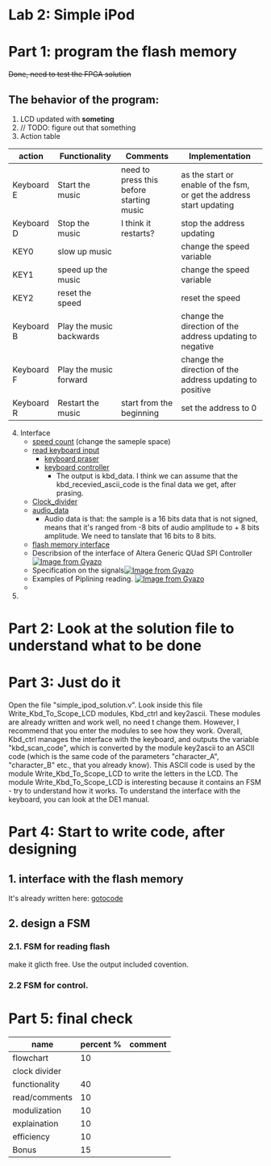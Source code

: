 Lab 2: Simple iPod
===
# Part 1: program the flash memory
~~Done, need to test the FPGA solution~~
## The behavior of the program:
1. LCD updated with **someting** 
2. // TODO: figure out that something
3. Action table
   
|action   |Functionality   | Comments | Implementation |
|---|---|---|---|
| Keyboard E  | Start the music  | need to press this before starting music | as the start or enable of the fsm, or get the address start updating|
| Keyboard D | Stop the music | I think it restarts? | stop the address updating|
| KEY0 |slow up  music | |change the speed variable|
| KEY1 |speed up the music|| change the speed variable|
| KEY2 |reset the speed | |reset the speed|
| Keyboard B | Play the music backwards|| change the direction of the address updating to negative|
| Keyboard F | Play the music forward|| change the direction of the address updating to positive|
| Keyboard R | Restart the music | start from the beginning | set the address to 0|

4. Interface
   - [speed count](./simple_ipod_solution.v#L555) (change the sameple space)
   - [read keyboard input](./simple_ipod_solution.v#L312)
     - [keyboard praser](./key2ascii.v)
     - [keyboard controller](./Kbd_ctrl.v#L22)
       - The output is kbd_data. I think we can assume that the kbd_recevied_ascii_code is the final data we get, after prasing. 
   - [Clock_divider](./simple_ipod_solution.v#L359)
   - [audio_data](./simple_ipod_solution.v#L257)
     - Audio data is that: the sample is a 16 bits data that is not signed, means that it's ranged from -8 bits of audio amplitude to + 8 bits amplitude. We need to tanslate that 16 bits to 8 bits. 
   - [flash memory interface]()
   - Describsion of the interface of Altera Generic QUad SPI Controller[![Image from Gyazo](https://i.gyazo.com/5765ff904bc5c8ecba6d1367d69f9390.png)](https://gyazo.com/5765ff904bc5c8ecba6d1367d69f9390)
   - Specification on the signals[![Image from Gyazo](https://i.gyazo.com/7963adba22f50d6f8e9f80204f5e9ed1.png)](https://gyazo.com/7963adba22f50d6f8e9f80204f5e9ed1)
   - Examples of Piplining reading. [![Image from Gyazo](https://i.gyazo.com/6031d1efa08256ae7c91185590bd7fe9.png)](https://gyazo.com/6031d1efa08256ae7c91185590bd7fe9)
   - 
5. 


# Part 2: Look at the solution file to understand what to be done

# Part 3: Just do it
Open the file "simple_ipod_solution.v". Look inside this
file Write_Kbd_To_Scope_LCD modules, Kbd_ctrl and key2ascii.
These modules are already written and work well, no need t
change them. However, I recommend that you enter the modules
to see how they work. Overall, Kbd_ctrl manages the
interface with the keyboard, and outputs the variable
"kbd_scan_code", which is converted by the module key2ascii
to an ASCII code (which is the same code of the parameters
"character_A", "character_B" etc., that you already know).
This ASCII code is used by the module Write_Kbd_To_Scope_LCD
to write the letters in the LCD. The module
Write_Kbd_To_Scope_LCD is interesting because it contains an
FSM - try to understand how it works. To understand the interface with the keyboard, you can look at the DE1 manual. 

# Part 4: Start to write code, after designing

## 1. interface with the flash memory
It's already written here: [gotocode](./simple_ipod_solution.v#227)
## 2. design a FSM

### 2.1. FSM for reading flash
make it glicth free. Use the output included covention. 
### 2.2 FSM for control. 

# Part 5: final check
|name | percent % | comment|
|---|---|---|
|flowchart | 10 | |
|clock divider | | |
|functionality |40 | |
|read/comments |10 | |
|modulization |10 | |
|explaination |10 | |
|efficiency |10 | |
|Bonus |15 | |